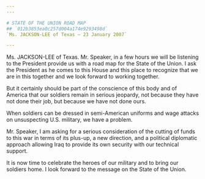 ```yaml
---
---

# STATE OF THE UNION ROAD MAP
## `012b3853ea0c257d004a174e9293498d`
`Ms. JACKSON-LEE of Texas — 23 January 2007`

---
```



Ms. JACKSON-LEE of Texas. Mr. Speaker, in a few hours we will be 
listening to the President provide us with a road map for the State of 
the Union. I ask the President as he comes to this House and this place 
to recognize that we are in this together and we look forward to 
working together.

But it certainly should be part of the conscience of this body and of 
America that our soldiers remain in serious jeopardy, not because they 
have not done their job, but because we have not done ours.

When soldiers can be dressed in semi-American uniforms and wage 
attacks on unsuspecting U.S. military, we have a problem.

Mr. Speaker, I am asking for a serious consideration of the cutting 
of funds to this war in terms of its plus-up, a new direction, and a 
political diplomatic approach allowing Iraq to provide its own security 
with our technical support.

It is now time to celebrate the heroes of our military and to bring 
our soldiers home. I look forward to the message on the State of the 
Union.
